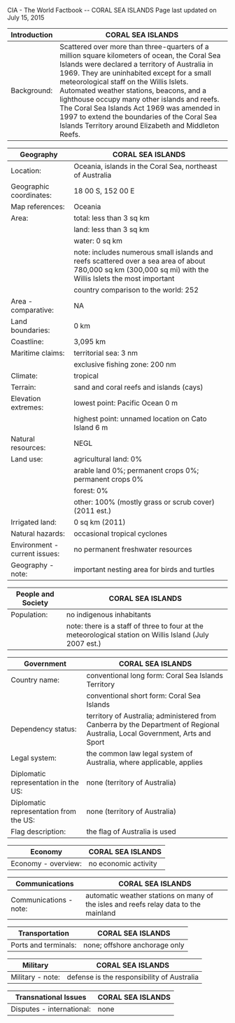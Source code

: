 CIA - The World Factbook --   CORAL SEA ISLANDS 
Page last updated on July 15, 2015

| Introduction | CORAL SEA ISLANDS |
| --- | --- |
| Background: | Scattered over more than three-quarters of a million square kilometers of ocean, the Coral Sea Islands were declared a territory of Australia in 1969. They are uninhabited except for a small meteorological staff on the Willis Islets. Automated weather stations, beacons, and a lighthouse occupy many other islands and reefs. The Coral Sea Islands Act 1969 was amended in 1997 to extend the boundaries of the Coral Sea Islands Territory around Elizabeth and Middleton Reefs. |

| Geography | CORAL SEA ISLANDS |
| --- | --- |
| Location: | Oceania, islands in the Coral Sea, northeast of Australia |
| Geographic coordinates: | 18 00 S, 152 00 E |
| Map references: | Oceania |
| Area: | total: less than 3 sq km |
| | land: less than 3 sq km |
| | water: 0 sq km |
| | note: includes numerous small islands and reefs scattered over a sea area of about 780,000 sq km (300,000 sq mi) with the Willis Islets the most important |
| | country comparison to the world:  252 |
| Area - comparative: | NA |
| Land boundaries: | 0 km |
| Coastline: | 3,095 km |
| Maritime claims: | territorial sea: 3 nm |
| | exclusive fishing zone: 200 nm |
| Climate: | tropical |
| Terrain: | sand and coral reefs and islands (cays) |
| Elevation extremes: | lowest point: Pacific Ocean 0 m |
| | highest point: unnamed location on Cato Island 6 m |
| Natural resources: | NEGL |
| Land use: | agricultural land: 0% |
| | arable land 0%; permanent crops 0%; permanent crops 0% |
| | forest: 0% |
| | other: 100% (mostly grass or scrub cover) (2011 est.) |
| Irrigated land: | 0 sq km (2011) |
| Natural hazards: | occasional tropical cyclones |
| Environment - current issues: | no permanent freshwater resources |
| Geography - note: | important nesting area for birds and turtles |

| People and Society | CORAL SEA ISLANDS |
| --- | --- |
| Population: | no indigenous inhabitants |
| | note: there is a staff of three to four at the meteorological station on Willis Island (July 2007 est.) |

| Government | CORAL SEA ISLANDS |
| --- | --- |
| Country name: | conventional long form: Coral Sea Islands Territory |
| | conventional short form: Coral Sea Islands |
| Dependency status: | territory of Australia; administered from Canberra by the Department of Regional Australia, Local Government, Arts and Sport |
| Legal system: | the common law legal system of Australia, where applicable, applies |
| Diplomatic representation in the US: | none (territory of Australia) |
| Diplomatic representation from the US: | none (territory of Australia) |
| Flag description: | the flag of Australia is used |

| Economy | CORAL SEA ISLANDS |
| --- | --- |
| Economy - overview: | no economic activity |

| Communications | CORAL SEA ISLANDS |
| --- | --- |
| Communications - note: | automatic weather stations on many of the isles and reefs relay data to the mainland |

| Transportation | CORAL SEA ISLANDS |
| --- | --- |
| Ports and terminals: | none; offshore anchorage only |

| Military | CORAL SEA ISLANDS |
| --- | --- |
| Military - note: | defense is the responsibility of Australia |

| Transnational Issues | CORAL SEA ISLANDS |
| --- | --- |
| Disputes - international: | none |

